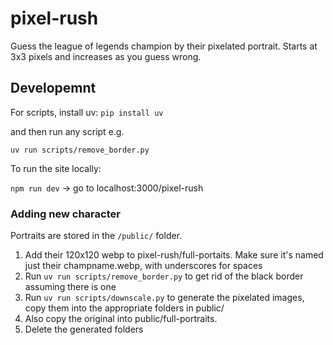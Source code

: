 # pixel-rush

Guess the league of legends champion by their pixelated portrait. Starts at 3x3 pixels and increases as you guess wrong.

## Developemnt

For scripts, install uv:
`pip install uv`

and then run any script e.g.

`uv run scripts/remove_border.py`

To run the site locally:

`npm run dev`
-> go to localhost:3000/pixel-rush

### Adding new character

Portraits are stored in the `/public/` folder.

1. Add their 120x120 webp to pixel-rush/full-portaits. Make sure it's named just their champname.webp, with underscores for spaces
2. Run `uv run scripts/remove_border.py` to get rid of the black border assuming there is one
3. Run `uv run scripts/downscale.py` to generate the pixelated images, copy them into the appropriate folders in public/
4. Also copy the original into public/full-portraits.
5. Delete the generated folders
